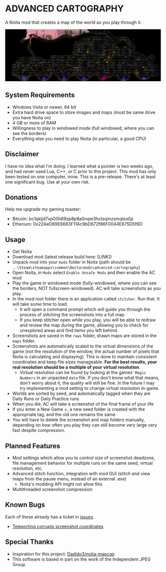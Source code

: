 # ADVANCED CARTOGRAPHY
A Noita mod that creates a map of the world as you play through it.

![banner](examples/banner_compressed.jpg)

## System Requirements

- Windows Vista or newer, 64 bit
- Extra hard drive space to store images and maps (must be same drive you have Noita on)
- 4 GB or more of RAM
- Willingness to play in windowed mode (full windowed, where you can see the borders)
- Everything else you need to play Noita (in particular, a good CPU)

## Disclaimer

I have no idea what I'm doing. I learned what a pointer is two weeks ago, and had never used Lua, C++, or C prior to this project. This mod has only been tested on one computer, mine. This is a pre-release. There's at least one significant bug. Use at your own risk.

## Donations

Help me upgrade my gaming toaster:

- Bitcoin: bc1qkljd7xp00h89zp8p8a0nqw3hctsqmzsmqtss0p
- Etherium: 0x22AeD69E6683F11Ac9bD672f86F0044E875D5f6D

## Usage

- Get Noita
- Download mod (latest release build here: [LINK])
- Unpack mod into your `mods` folder in Noita (path should be `..\Steam\steamapps\common\Noita\mods\advanced-cartography`)
- Open Noita, in `Mods` select `Enable Unsafe Mods` and then enable the AC mod
- Play the game in windowed mode (fully-windowed, where you can see the borders, NOT fullscreen-windowed). AC will take screenshots as you play.
- In the mod root folder there is an application called `stitcher`. Run that. It will take some time to load.
    - It will open a command prompt which will guide you through the process of stitching the screenshots into a full map.
    - If you keep stitcher open while you play, you will be able to redraw and review the map during the game, allowing you to check for unexplored areas and find items you left behind.
- Screenshots are saved in the `raws` folder, drawn maps are stored in the `maps` folder.
- Screenshots are automatically scaled to the virtual dimensions of the game (not the resolution of the window, the actual number of pixels that Noita is calculating and displaying). This is done to maintain consistent coordinates and keep file sizes manageable. **For the best results, your real resolution should be a multiple of your virtual resolution**.
    - Virtual resolution can be found by looking at the games' `Magic Numbers` in an unpacked `data` file. If you don't know what that means, don't worry about it, the quality will still be fine. In the future I may try implementing a mod setting to change virtual resolution in-game.
- Worlds are sorted by seed, and automatically tagged when they are Daily Runs or Daily Practice runs
- When you die, AC will take a screenshot of the final frame of your life
- If you enter a New Game +, a new seed folder is created with the appropriate tag, and the old one remains the same
- You will have to delete the screenshot and map folders manually, depending on how often you play they can still become very large very fast despite compression.

## Planned Features

- Mod settings which allow you to control size of screenshot deadzone, file management behavior for multiple runs on the same seed, virtual resolution, etc. 
- Advanced stitch function, integration with mod GUI (stitch and view maps from the pause menu, instead of an external .exe)
    - Noita's modding API might not allow this
- Multithreaded screenshot compression

## Known Bugs

Each of these already has a ticket in [issues](https://github.com/d0ng1er/advanced_cartography/issues).

- [Teleporting corrupts screenshot coordinates](https://github.com/d0ng1er/advanced_cartography/issues/1)

## Special Thanks

- Inspiration for this project: [Dadido3/noita-mapcap](https://github.com/Dadido3/noita-mapcap)
- This software is based in part on the work of the Independent JPEG Group
